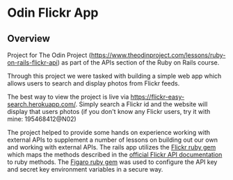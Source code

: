 # Odin Flickr App

## Overview

Project for The Odin Project (https://www.theodinproject.com/lessons/ruby-on-rails-flickr-api) as part of the APIs section of the Ruby on Rails course.

Through this project we were tasked with building a simple web app which allows users to search and display photos from Flickr feeds.

The best way to view the project is live via https://flickr-easy-search.herokuapp.com/. Simply search a Flickr id and the website will display that users photos (if you don't know any Flickr users, try it with mine: 195468412@N02)

The project helped to provide some hands on experience working with external APIs to supplement a number of lessons on building out our own and working with external APIs. The rails app utilizes the [Flickr ruby gem](https://github.com/cyclotron3k/flickr/) which maps the methods described in the [official Flickr API documentation](https://www.flickr.com/services/api/) to ruby methods. The [Figaro ruby gem](https://github.com/laserlemon/figaro) was used to configure the API key and secret key environment variables in a secure way.
